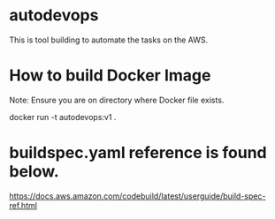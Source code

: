 # autodevops
This is tool building to automate the tasks on the AWS.

# How to build Docker Image

Note: Ensure you are on directory where Docker file exists.

docker run -t autodevops:v1 .

# buildspec.yaml reference is found below.

https://docs.aws.amazon.com/codebuild/latest/userguide/build-spec-ref.html



